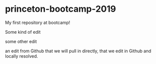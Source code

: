# princeton-bootcamp-2019
My first repository at bootcamp!

Some kind of edit 

some other edit 

an edit from Github that we will pull in directly, that we edit in Github and locally resolved.
